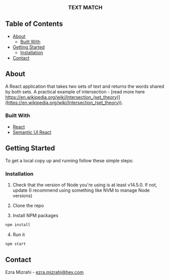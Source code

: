 <br />
<p align="center">
  <h3 align="center">TEXT MATCH</h3>
</p>



## Table of Contents

* [About](#about)
  * [Built With](#built-with)
* [Getting Started](#getting-started)
  * [Installation](#installation)
* [Contact](#contact)



## About

A React application that takes two sets of text and returns the words shared by both sets. A practical example of intersection - [read more here https://en.wikipedia.org/wiki/Intersection_(set_theory)](https://en.wikipedia.org/wiki/Intersection_(set_theory)).

### Built With

* [React](https://reactjs.org/)
* [Semantic UI React](https://react.semantic-ui.com/)



## Getting Started

To get a local copy up and running follow these simple steps:

### Installation

1. Check that the version of Node you're using is at least v14.5.0. If not, update (I recommend using something like NVM to manage Node versions)

2. Clone the repo

3. Install NPM packages
```sh
npm install
```
4. Run it
```sh
npm start
```



## Contact

Ezra Mizrahi - ezra.mizrahi@hey.com


